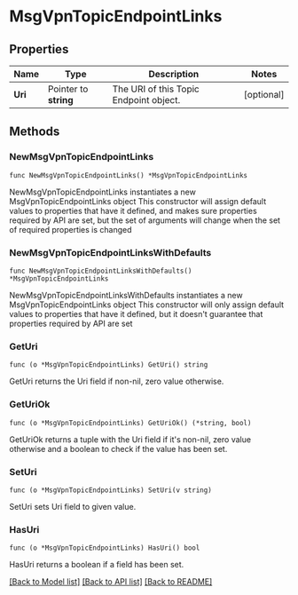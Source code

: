# MsgVpnTopicEndpointLinks

## Properties

Name | Type | Description | Notes
------------ | ------------- | ------------- | -------------
**Uri** | Pointer to **string** | The URI of this Topic Endpoint object. | [optional] 

## Methods

### NewMsgVpnTopicEndpointLinks

`func NewMsgVpnTopicEndpointLinks() *MsgVpnTopicEndpointLinks`

NewMsgVpnTopicEndpointLinks instantiates a new MsgVpnTopicEndpointLinks object
This constructor will assign default values to properties that have it defined,
and makes sure properties required by API are set, but the set of arguments
will change when the set of required properties is changed

### NewMsgVpnTopicEndpointLinksWithDefaults

`func NewMsgVpnTopicEndpointLinksWithDefaults() *MsgVpnTopicEndpointLinks`

NewMsgVpnTopicEndpointLinksWithDefaults instantiates a new MsgVpnTopicEndpointLinks object
This constructor will only assign default values to properties that have it defined,
but it doesn't guarantee that properties required by API are set

### GetUri

`func (o *MsgVpnTopicEndpointLinks) GetUri() string`

GetUri returns the Uri field if non-nil, zero value otherwise.

### GetUriOk

`func (o *MsgVpnTopicEndpointLinks) GetUriOk() (*string, bool)`

GetUriOk returns a tuple with the Uri field if it's non-nil, zero value otherwise
and a boolean to check if the value has been set.

### SetUri

`func (o *MsgVpnTopicEndpointLinks) SetUri(v string)`

SetUri sets Uri field to given value.

### HasUri

`func (o *MsgVpnTopicEndpointLinks) HasUri() bool`

HasUri returns a boolean if a field has been set.


[[Back to Model list]](../README.md#documentation-for-models) [[Back to API list]](../README.md#documentation-for-api-endpoints) [[Back to README]](../README.md)


